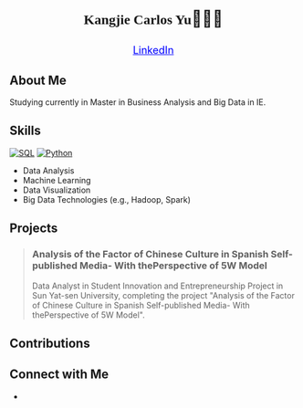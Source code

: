# <p align="center"> <span style="font-family: 'Segoe Print', cursive; font-size: 24px; font-weight: bold;">Kangjie Carlos Yu</span>🙋🏻‍♂️
<p align="center">
  <a href="https://www.linkedin.com/in/kangjieyu/" style="font-size: 18px; color: blue;">LinkedIn</a>
</p>

## About Me

Studying currently in Master in Business Analysis and Big Data in IE.

## Skills
  [![SQL](https://img.shields.io/badge/SQL-blue?style=for-the-badge&logo=database&logoColor=white)](https://en.wikipedia.org/wiki/SQL)
  [![Python](https://img.shields.io/badge/Python-skyblue?style=for-the-badge&logo=python&logoColor=white)](https://www.python.org/)
- Data Analysis
- Machine Learning
- Data Visualization
- Big Data Technologies (e.g., Hadoop, Spark)
## Projects

> ### Analysis of the Factor of Chinese Culture in Spanish Self-published Media- With thePerspective of 5W Model
> Data Analyst in Student Innovation and Entrepreneurship Project in Sun Yat-sen University, completing the project "Analysis of the     Factor of Chinese Culture in Spanish Self-published Media- With thePerspective of 5W Model".


## Contributions


## Connect with Me

- 

